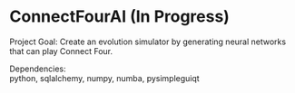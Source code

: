 # ConnectFourAI (In Progress)
Project Goal: Create an evolution simulator by generating neural networks that can play Connect Four.

Dependencies:<br/>
python, sqlalchemy, numpy, numba, pysimpleguiqt
